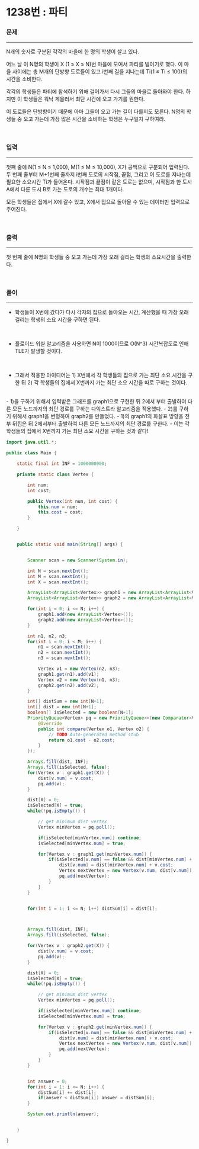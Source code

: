 1238번 : 파티
===

### 문제
---
N개의 숫자로 구분된 각각의 마을에 한 명의 학생이 살고 있다.

어느 날 이 N명의 학생이 X (1 ≤ X ≤ N)번 마을에 모여서 파티를 벌이기로 했다. 이 마을 사이에는 총 M개의 단방향 도로들이 있고 i번째 길을 지나는데 Ti(1 ≤ Ti ≤ 100)의 시간을 소비한다.

각각의 학생들은 파티에 참석하기 위해 걸어가서 다시 그들의 마을로 돌아와야 한다. 하지만 이 학생들은 워낙 게을러서 최단 시간에 오고 가기를 원한다.

이 도로들은 단방향이기 때문에 아마 그들이 오고 가는 길이 다를지도 모른다. N명의 학생들 중 오고 가는데 가장 많은 시간을 소비하는 학생은 누구일지 구하여라.

<br>

### 입력
---
첫째 줄에 N(1 ≤ N ≤ 1,000), M(1 ≤ M ≤ 10,000), X가 공백으로 구분되어 입력된다. 두 번째 줄부터 M+1번째 줄까지 i번째 도로의 시작점, 끝점, 그리고 이 도로를 지나는데 필요한 소요시간 Ti가 들어온다. 시작점과 끝점이 같은 도로는 없으며, 시작점과 한 도시 A에서 다른 도시 B로 가는 도로의 개수는 최대 1개이다.

모든 학생들은 집에서 X에 갈수 있고, X에서 집으로 돌아올 수 있는 데이터만 입력으로 주어진다.

<br>

### 출력
---
첫 번째 줄에 N명의 학생들 중 오고 가는데 가장 오래 걸리는 학생의 소요시간을 출력한다.

<br>

### 풀이
---

- 학생들이 X번에 갔다가 다시 각자의 집으로 돌아오는 시간, 계산했을 때 가장 오래 걸리는 학생의 소요 시간을 구하면 된다.

<br>

- 플로이드 워샬 알고리즘을 사용하면 N이 1000이므로 O(N^3) 시간복잡도로 인해 TLE가 발생할 것이다.

<br>

- 그래서 적용한 아이디어는 1) X번에서 각 학생들의 집으로 가는 최단 소요 시간을 구한 뒤 2) 각 학생들의 집에서 X번까지 가는 최단 소요 시간을 따로 구하는 것이다.
<br>
  - 1)을 구하기 위해서 입력받은 그래프를 graph1으로 구현한 뒤 2에서 부터 출발하여 다른 모든 노드까지의 최단 경로를 구하는 다익스트라 알고리즘을 적용했다.
  - 2)를 구하기 위해서 graph1을 변형하여 graph2를 만들었다.
  - 1)의 graph1의 화살표 방향을 전부 뒤집은 뒤 2에서부터 출발하여 다른 모든 노드까지의 최단 경로를 구한다.
  - 이는 각 학생들의 집에서 X번까지 가는 최단 소요 시간을 구하는 것과 같다!

<br>

```java
import java.util.*;

public class Main {

	static final int INF = 1000000000;

	private static class Vertex {

		int num;
		int cost;

		public Vertex(int num, int cost) {
			this.num = num;
			this.cost = cost;
		}

	}


	public static void main(String[] args) {


 		Scanner scan = new Scanner(System.in);

 		int N = scan.nextInt();
 		int M = scan.nextInt();
 		int X = scan.nextInt();

 		ArrayList<ArrayList<Vertex>> graph1 = new ArrayList<ArrayList<Vertex>>();
 		ArrayList<ArrayList<Vertex>> graph2 = new ArrayList<ArrayList<Vertex>>();

 		for(int i = 0; i <= N; i++) {
 			graph1.add(new ArrayList<Vertex>());
 			graph2.add(new ArrayList<Vertex>());
 		}

 		int n1, n2, n3;
 		for(int i = 0; i < M; i++) {
 			n1 = scan.nextInt();
 			n2 = scan.nextInt();
 			n3 = scan.nextInt();

 			Vertex v1 = new Vertex(n2, n3);
 			graph1.get(n1).add(v1);
 			Vertex v2 = new Vertex(n1, n3);
 			graph2.get(n2).add(v2);
 		}

 		int[] distSum = new int[N+1];
 		int[] dist = new int[N+1];
 		boolean[] isSelected = new boolean[N+1];
 		PriorityQueue<Vertex> pq = new PriorityQueue<>(new Comparator<Vertex>() {
			@Override
			public int compare(Vertex o1, Vertex o2) {
				// TODO Auto-generated method stub
				return o1.cost - o2.cost;
			}
 		});

 		Arrays.fill(dist, INF);
 		Arrays.fill(isSelected, false);
 		for(Vertex v : graph1.get(X)) {
 			dist[v.num] = v.cost;
 			pq.add(v);
 		}

 		dist[X] = 0;
 		isSelected[X] = true;
 		while(!pq.isEmpty()) {

 			// get minimum dist vertex
 			Vertex minVertex = pq.poll();

 			if(isSelected[minVertex.num]) continue;
 			isSelected[minVertex.num] = true;

 			for(Vertex v : graph1.get(minVertex.num)) {
 				if(isSelected[v.num] == false && dist[minVertex.num] + v.cost < dist[v.num]) {
 					dist[v.num] = dist[minVertex.num] + v.cost;
 					Vertex nextVertex = new Vertex(v.num, dist[v.num]);
 					pq.add(nextVertex);
 				}
 			}
 		}


 		for(int i = 1; i <= N; i++) distSum[i] = dist[i];



 		Arrays.fill(dist, INF);
 		Arrays.fill(isSelected, false);

 		for(Vertex v : graph2.get(X)) {
 			dist[v.num] = v.cost;
 			pq.add(v);
 		}

 		dist[X] = 0;
 		isSelected[X] = true;
 		while(!pq.isEmpty()) {

 			// get minimum dist vertex
 			Vertex minVertex = pq.poll();

 			if(isSelected[minVertex.num]) continue;
 			isSelected[minVertex.num] = true;

 			for(Vertex v : graph2.get(minVertex.num)) {
 				if(isSelected[v.num] == false && dist[minVertex.num] + v.cost < dist[v.num]) {
 					dist[v.num] = dist[minVertex.num] + v.cost;
 					Vertex nextVertex = new Vertex(v.num, dist[v.num]);
 					pq.add(nextVertex);
 				}
 			}
 		}


 		int answer = 0;
 		for(int i = 1; i <= N; i++) {
 			distSum[i] += dist[i];
 			if(answer < distSum[i]) answer = distSum[i];
 		}

 		System.out.println(answer);


	}

}

```
